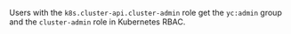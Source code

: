 Users with the `k8s.cluster-api.cluster-admin` role get the `yc:admin` group and the `cluster-admin` role in Kubernetes RBAC.
